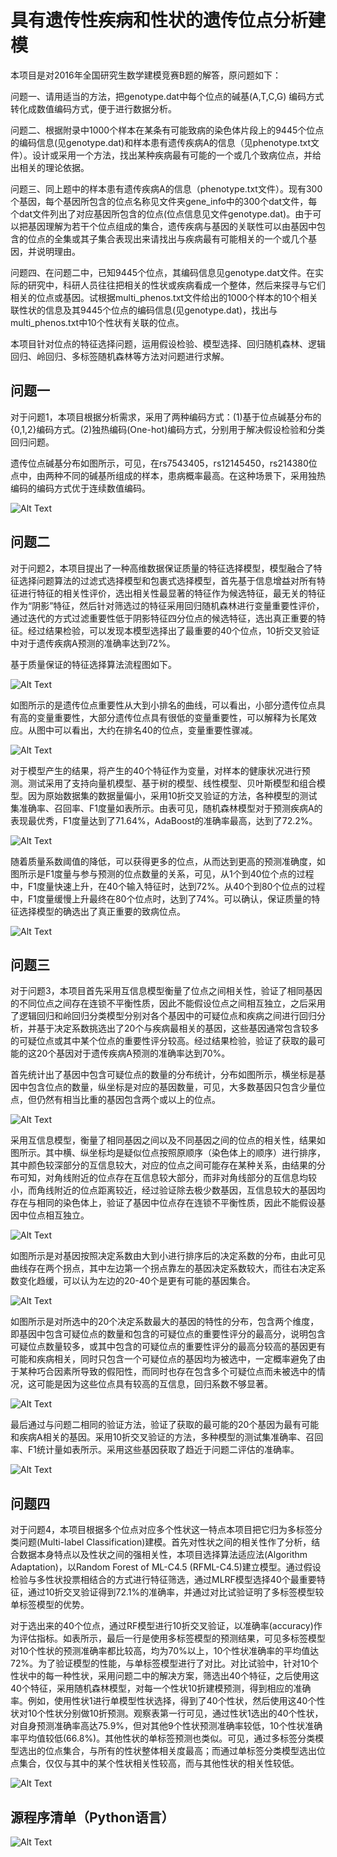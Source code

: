 具有遗传性疾病和性状的遗传位点分析建模=============本项目是对2016年全国研究生数学建模竞赛B题的解答，原问题如下：问题一、请用适当的方法，把genotype.dat中每个位点的碱基(A,T,C,G) 编码方式转化成数值编码方式，便于进行数据分析。问题二、根据附录中1000个样本在某条有可能致病的染色体片段上的9445个位点的编码信息(见genotype.dat)和样本患有遗传疾病A的信息（见phenotype.txt文件）。设计或采用一个方法，找出某种疾病最有可能的一个或几个致病位点，并给出相关的理论依据。问题三、同上题中的样本患有遗传疾病A的信息（phenotype.txt文件）。现有300个基因，每个基因所包含的位点名称见文件夹gene_info中的300个dat文件，每个dat文件列出了对应基因所包含的位点(位点信息见文件genotype.dat)。由于可以把基因理解为若干个位点组成的集合，遗传疾病与基因的关联性可以由基因中包含的位点的全集或其子集合表现出来请找出与疾病最有可能相关的一个或几个基因，并说明理由。问题四、在问题二中，已知9445个位点，其编码信息见genotype.dat文件。在实际的研究中，科研人员往往把相关的性状或疾病看成一个整体，然后来探寻与它们相关的位点或基因。试根据multi_phenos.txt文件给出的1000个样本的10个相关联性状的信息及其9445个位点的编码信息(见genotype.dat)，找出与multi_phenos.txt中10个性状有关联的位点。本项目针对位点的特征选择问题，运用假设检验、模型选择、回归随机森林、逻辑回归、岭回归、多标签随机森林等方法对问题进行求解。    问题一----对于问题1，本项目根据分析需求，采用了两种编码方式：(1)基于位点碱基分布的{0,1,2}编码方式。(2)独热编码(One-hot)编码方式，分别用于解决假设检验和分类回归问题。遗传位点碱基分布如图所示，可见，在rs7543405，rs12145450，rs214380位点中，由两种不同的碱基所组成的样本，患病概率最高。在这种场景下，采用独热编码的编码方式优于连续数值编码。![Alt Text](https://raw.githubusercontent.com/qiangsiwei/competition_math/master/figures/01.png)问题二----对于问题2，本项目提出了一种高维数据保证质量的特征选择模型，模型融合了特征选择问题算法的过滤式选择模型和包裹式选择模型，首先基于信息增益对所有特征进行特征的相关性评价，选出相关性最显著的特征作为候选特征，最无关的特征作为“阴影”特征，然后针对筛选过的特征采用回归随机森林进行变量重要性评价，通过迭代的方式过滤重要性低于阴影特征四分位点的候选特征，选出真正重要的特征。经过结果检验，可以发现本模型选择出了最重要的40个位点，10折交叉验证中对于遗传疾病A预测的准确率达到72%。基于质量保证的特征选择算法流程图如下。![Alt Text](https://raw.githubusercontent.com/qiangsiwei/competition_math/master/figures/02.png)如图所示的是遗传位点重要性从大到小排名的曲线，可以看出，小部分遗传位点具有高的变量重要性，大部分遗传位点具有很低的变量重要性，可以解释为长尾效应。从图中可以看出，大约在排名40的位点，变量重要性骤减。![Alt Text](https://raw.githubusercontent.com/qiangsiwei/competition_math/master/figures/03.png)对于模型产生的结果，将产生的40个特征作为变量，对样本的健康状况进行预测。测试采用了支持向量机模型、基于树的模型、线性模型、贝叶斯模型和组合模型。因为原始数据集的数据量偏小，采用10折交叉验证的方法，各种模型的测试集准确率、召回率、F1度量如表所示。由表可见，随机森林模型对于预测疾病A的表现最优秀，F1度量达到了71.64%，AdaBoost的准确率最高，达到了72.2%。![Alt Text](https://raw.githubusercontent.com/qiangsiwei/competition_math/master/figures/t1.png)随着质量系数阈值的降低，可以获得更多的位点，从而达到更高的预测准确度，如图所示是F1度量与参与预测的位点数量的关系，可见，从1个到40位个点的过程中，F1度量快速上升，在40个输入特征时，达到72%。从40个到80个位点的过程中，F1度量缓慢上升最终在80个位点时，达到了74%。可以确认，保证质量的特征选择模型的确选出了真正重要的致病位点。![Alt Text](https://raw.githubusercontent.com/qiangsiwei/competition_math/master/figures/04.png)问题三----对于问题3，本项目首先采用互信息模型衡量了位点之间相关性，验证了相同基因的不同位点之间存在连锁不平衡性质，因此不能假设位点之间相互独立，之后采用了逻辑回归和岭回归分类模型分别对各个基因中的可疑位点和疾病之间进行回归分析，并基于决定系数挑选出了20个与疾病最相关的基因，这些基因通常包含较多的可疑位点或其中某个位点的重要性评分较高。经过结果检验，验证了获取的最可能的这20个基因对于遗传疾病A预测的准确率达到70%。首先统计出了基因中包含可疑位点的数量的分布统计，分布如图所示，横坐标是基因中包含位点的数量，纵坐标是对应的基因数量，可见，大多数基因只包含少量位点，但仍然有相当比重的基因包含两个或以上的位点。![Alt Text](https://raw.githubusercontent.com/qiangsiwei/competition_math/master/figures/05.png)采用互信息模型，衡量了相同基因之间以及不同基因之间的位点的相关性，结果如图所示。其中横、纵坐标均是疑似位点按照原顺序（染色体上的顺序）进行排序，其中颜色较深部分的互信息较大，对应的位点之间可能存在某种关系，由结果的分布可知，对角线附近的位点存在互信息较大部分，而非对角线部分的互信息均较小，而角线附近的位点距离较近，经过验证除去极少数基因，互信息较大的基因均存在与相同的染色体上，验证了基因中位点存在连锁不平衡性质，因此不能假设基因中位点相互独立。![Alt Text](https://raw.githubusercontent.com/qiangsiwei/competition_math/master/figures/06.png)如图所示是对基因按照决定系数由大到小进行排序后的决定系数的分布，由此可见曲线存在两个拐点，其中左边第一个拐点靠左的基因决定系数较大，而往右决定系数变化趋缓，可以认为左边的20-40个是更有可能的基因集合。![Alt Text](https://raw.githubusercontent.com/qiangsiwei/competition_math/master/figures/07.png)如图所示是对所选中的20个决定系数最大的基因的特性的分布，包含两个维度，即基因中包含可疑位点的数量和包含的可疑位点的重要性评分的最高分，说明包含可疑位点数量较多，或其中包含的可疑位点的重要性评分的最高分较高的基因更有可能和疾病相关，同时只包含一个可疑位点的基因均为被选中，一定概率避免了由于某种巧合因素所导致的假阳性，而同时也存在包含多个可疑位点而未被选中的情况，这可能是因为这些位点具有较高的互信息，回归系数不够显著。![Alt Text](https://raw.githubusercontent.com/qiangsiwei/competition_math/master/figures/08.png)最后通过与问题二相同的验证方法，验证了获取的最可能的20个基因为最有可能和疾病A相关的基因。采用10折交叉验证的方法，多种模型的测试集准确率、召回率、F1统计量如表所示。采用这些基因获取了趋近于问题二评估的准确率。![Alt Text](https://raw.githubusercontent.com/qiangsiwei/competition_math/master/figures/t2.png)问题四----对于问题4，本项目根据多个位点对应多个性状这一特点本项目把它归为多标签分类问题(Multi-label Classification)建模。首先对性状之间的相关性作了分析，结合数据本身特点以及性状之间的强相关性，本项目选择算法适应法(Algorithm Adaptation)，以Random Forest of ML-C4.5 (RFML-C4.5)建立模型。通过假设检验与多性状投票相结合的方式进行特征筛选，通过MLRF模型选择40个最重要特征，通过10折交叉验证得到72.1%的准确率，并通过对比试验证明了多标签模型较单标签模型的优势。 对于选出来的40个位点，通过RF模型进行10折交叉验证，以准确率(accuracy)作为评估指标。如表所示，最后一行是使用多标签模型的预测结果，可见多标签模型对10个性状的预测准确率都比较高，均为70%以上，10个性状准确率的平均值达72%。为了验证模型的性能，与单标签模型进行了对比。对比试验中，针对10个性状中的每一种性状，采用问题二中的解决方案，筛选出40个特征，之后使用这40个特征，采用随机森林模型，对每一个性状10折建模预测，得到相应的准确率。例如，使用性状1进行单模型性状选择，得到了40个性状，然后使用这40个性状对10个性状分别做10折预测。观察表第一行可见，通过性状1选出的40个性状，对自身预测准确率高达75.9%，但对其他9个性状预测准确率较低，10个性状准确率平均值较低(66.8%)。其他性状的单标签预测也类似。可见，通过多标签分类模型选出的位点集合，与所有的性状整体相关度最高；而通过单标签分类模型选出位点集合，仅仅与其中的某个性状相关性较高，而与其他性状的相关性较低。![Alt Text](https://raw.githubusercontent.com/qiangsiwei/competition_math/master/figures/t3.png)源程序清单（Python语言）----![Alt Text](https://raw.githubusercontent.com/qiangsiwei/competition_math/master/figures/c.png)
